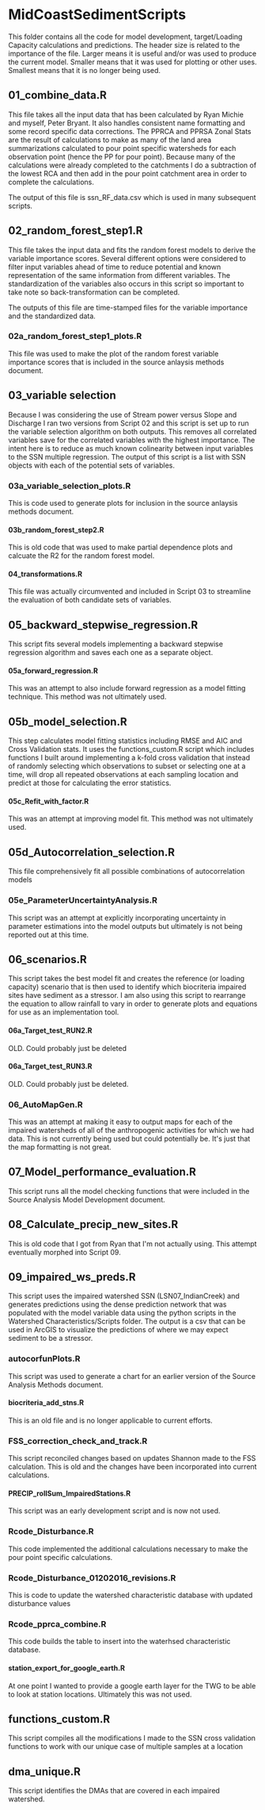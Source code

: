 MidCoastSedimentScripts
============

This folder contains all the code for model development, target/Loading Capacity
calculations and predictions. The header size is related to 
the importance of the file. Larger means it is useful and/or was used to produce
the current model. Smaller means that it was used for plotting or other uses. Smallest
means that it is no longer being used.

## 01_combine_data.R
This file takes all the input data that has been calculated by Ryan Michie and
myself, Peter Bryant. It also handles consistent name formatting and some record specific
data corrections. The PPRCA and PPRSA Zonal Stats are the result of calculations
to make as many of the land area summarizations calculated to pour point specific
watersheds for each observation point (hence the PP for pour point). Because
many of the calculations were already completed to the catchments I do a subtraction
of the lowest RCA and then add in the pour point catchment area in order to complete
the calculations. 

The output of this file is ssn_RF_data.csv which is used in many subsequent scripts.

## 02_random_forest_step1.R
This file takes the input data and fits the random forest models to derive the
variable importance scores. Several different options were considered to filter
input variables ahead of time to reduce potential and known representation of
the same information from different variables. The standardization of the variables
also occurs in this script so important to take note so back-transformation can be
completed.

The outputs of this file are time-stamped files for the variable importance and
the standardized data.

### 02a_random_forest_step1_plots.R
This file was used to make the plot of the random forest variable importance
scores that is included in the source anlaysis methods document.

## 03_variable selection
Because I was considering the use of Stream power versus Slope and Discharge I ran
two versions from Script 02 and this script is set up to run the variable selection 
algorithm on both outputs. This removes all correlated variables save for the 
correlated variables with the highest importance. The intent here is to reduce as
much known colinearity between input variables to the SSN multiple regression. The
output of this script is a list with SSN objects with each of the potential sets
of variables.

### 03a_variable_selection_plots.R
This is code used to generate plots for inclusion in the source anlaysis methods
document.

#### 03b_random_forest_step2.R
This is old code that was used to make partial dependence plots and calcuate the 
R2 for the random forest model.

#### 04_transformations.R
This file was actually circumvented and included in Script 03 to streamline the 
evaluation of both candidate sets of variables.

## 05_backward_stepwise_regression.R
This script fits several models implementing a backward stepwise regression
algorithm and saves each one as a separate object.

#### 05a_forward_regression.R
This was an attempt to also include forward regression as a model fitting technique.
This method was not ultimately used.

## 05b_model_selection.R
This step calculates model fitting statistics including RMSE and AIC and Cross
Validation stats. It uses the functions_custom.R script which includes functions
I built around implementing a k-fold cross validation that instead of randomly selecting
which observations to subset or selecting one at a time, will drop all repeated 
observations at each sampling location and predict at those for calculating the 
error statistics.

#### 05c_Refit_with_factor.R
This was an attempt at improving model fit. 
This method was not ultimately used.

## 05d_Autocorrelation_selection.R
This file comprehensively fit all possible combinations of autocorrelation models

### 05e_ParameterUncertaintyAnalysis.R
This script was an attempt at explicitly incorporating uncertainty in parameter
estimations into the model outputs but ultimately is not being reported out at
this time.

## 06_scenarios.R
This script takes the best model fit and creates the reference (or loading capacity)
scenario that is then used to identify which biocriteria impaired sites have sediment
as a stressor. I am also using this script to rearrange the equation to allow
rainfall to vary in order to generate plots and equations for use as an implementation
tool.

#### 06a_Target_test_RUN2.R
OLD. Could probably just be deleted

#### 06a_Target_test_RUN3.R
OLD. Could probably just be deleted.

### 06_AutoMapGen.R
This was an attempt at making it easy to output maps for each of the impaired
watersheds of all of the anthropogenic activities for which we had data. This
is not currently being used but could potentially be. It's just that the map
formatting is not great.

## 07_Model_performance_evaluation.R
This script runs all the model checking functions that were included in the 
Source Analysis Model Development document.

## 08_Calculate_precip_new_sites.R
This is old code that I got from Ryan that I'm not actually using. This attempt
eventually morphed into Script 09.

## 09_impaired_ws_preds.R
This script uses the impaired watershed SSN (LSN07_IndianCreek) and generates
predictions using the dense prediction network that was populated with the model
variable data using the python scripts in the Watershed Characteristics/Scripts
folder. The output is a csv that can be used in ArcGIS to visualize the predictions
of where we may expect sediment to be a stressor.

### autocorfunPlots.R
This script was used to generate a chart for an earlier version of the Source 
Analysis Methods document.

#### biocriteria_add_stns.R
This is an old file and is no longer applicable to current efforts.

### FSS_correction_check_and_track.R
This script reconciled changes based on updates Shannon made to the FSS calculation.
This is old and the changes have been incorporated into current calculations.

#### PRECIP_rollSum_ImpairedStations.R
This script was an early development script and is now not used.

### Rcode_Disturbance.R
This code implemented the additional calculations necessary to make the 
pour point specific calculations.

### Rcode_Disturbance_01202016_revisions.R
This is code to update the watershed characteristic database with updated disturbance values

### Rcode_pprca_combine.R
This code builds the table to insert into the waterhsed characteristic database.

#### station_export_for_google_earth.R
At one point I wanted to provide a google earth layer for the TWG to be able
to look at station locations. Ultimately this was not used.

## functions_custom.R
This script compiles all the modifications I made to the SSN cross validation
functions to work with our unique case of multiple samples at a location

## dma_unique.R
This script identifies the DMAs that are covered in each impaired watershed.
